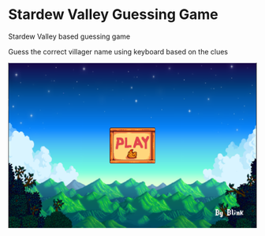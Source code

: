 # Stardew Valley Guessing Game

Stardew Valley based guessing game

Guess the correct villager name using keyboard based on the clues

![Title_Screen](https://raw.githubusercontent.com/Aman-Khokhar18/stardew-guessing-game/refs/heads/main/Screenshots/titlescreen.png)
